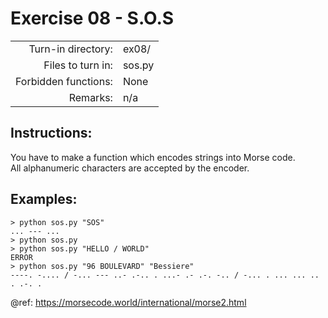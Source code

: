 # Exercise 08 - S.O.S

|                         |                    |
| -----------------------:| ------------------ |
|   Turn-in directory:    |  ex08/             |
|   Files to turn in:     |  sos.py            |
|   Forbidden functions:  |  None              |
|   Remarks:              |  n/a               |

## Instructions:

You have to make a function which encodes strings into Morse code.  
All alphanumeric characters are accepted by the encoder.

## Examples:

```console
> python sos.py "SOS"
... --- ...
> python sos.py
> python sos.py "HELLO / WORLD"
ERROR
> python sos.py "96 BOULEVARD" "Bessiere"
----. -.... / -... --- ..- .-.. . ...- .- .-. -.. / -... . ... ... .. . .-. .
```

@ref: https://morsecode.world/international/morse2.html


